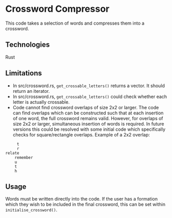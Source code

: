 # Crossword Compressor

This code takes a selection of words and compresses them into a crossword.

## Technologies

Rust

## Limitations

* In src/crossword.rs, `get_crossable_letters()` returns a vector. It should return an iterator.
* In src/crossword.rs, `get_crossable_letters()` could check whether each letter is actually crossable.
* Code cannot find crossword overlaps of size 2x2 or larger. The code can find overlaps which can be constructed such that at each insertion of one word, the full crossword remains valid. However, for overlaps of size 2x2 or larger, simultaneous insertion of words is required. In future versions this could be resolved with some initial code which specifically checks for square/rectangle overlaps. Example of a 2x2 overlap:

```
     t
     r
relate
    remember
    u
    t
    h
```

## Usage

Words must be written directly into the code.
If the user has a formation which they wish to be included in the final crossword, this can be set within
`initialise_crossword()`.

